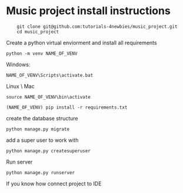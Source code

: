 # Music project install instructions

```shell
    git clone git@github.com:tutorials-4newbies/music_project.git
    cd music_project
```


Create a python virtual enviorment and install all requirements
```shell
python -m venv NAME_OF_VENV
```

Windows:
```shell
NAME_OF_VENV\Scripts\activate.bat
```

Linux \ Mac
```shell
source NAME_OF_VENV\bin\activate
```

```shell
(NAME_OF_VENV) pip install -r requirements.txt
```

create the database structure
```shell
python manage.py migrate
```

add a super user to work with
```shell
python manage.py createsuperuser
```


Run server
```shell
python manage.py runserver
```

If you know how connect project to IDE



